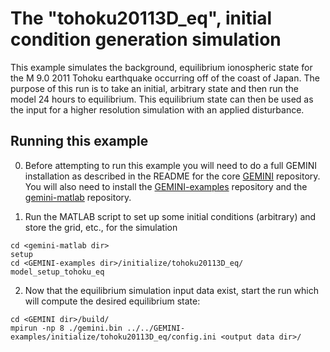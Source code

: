 # The "tohoku20113D\_eq", initial condition generation simulation

This example simulates the background, equilibrium ionospheric state for the M 9.0 2011 Tohoku earthquake occurring off of the coast of Japan.  The purpose of this run is to take an initial, arbitrary state and then run the model 24 hours to equilibrium.  This equilibrium state can then be used as the input for a higher resolution simulation with an applied disturbance.  



## Running this example

0)  Before attempting to run this example you will need to do a full GEMINI installation as described in the README for the core [GEMINI](https://github.com/gemini3d/GEMINI) repository.  You will also need to install the [GEMINI-examples](https://github.com/gemini3d/GEMINI-examples) repository and the [gemini-matlab](https://github.com/gemini3d/gemini-matlab) repository.  

1)  Run the MATLAB script to set up some initial conditions (arbitrary) and store the grid, etc.,  for the simulation

```
cd <gemini-matlab dir>
setup
cd <GEMINI-examples dir>/initialize/tohoku20113D_eq/
model_setup_tohoku_eq

```

2)  Now that the equilibrium simulation input data exist, start the run which will compute the desired equilibrium state:

```
cd <GEMINI dir>/build/
mpirun -np 8 ./gemini.bin ../../GEMINI-examples/initialize/tohoku20113D_eq/config.ini <output data dir>/
```

